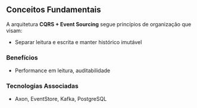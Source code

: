 ## Conceitos Fundamentais

A arquitetura **CQRS + Event Sourcing** segue princípios de organização que visam:
- Separar leitura e escrita e manter histórico imutável

### Benefícios
- Performance em leitura, auditabilidade

### Tecnologias Associadas
- Axon, EventStore, Kafka, PostgreSQL
